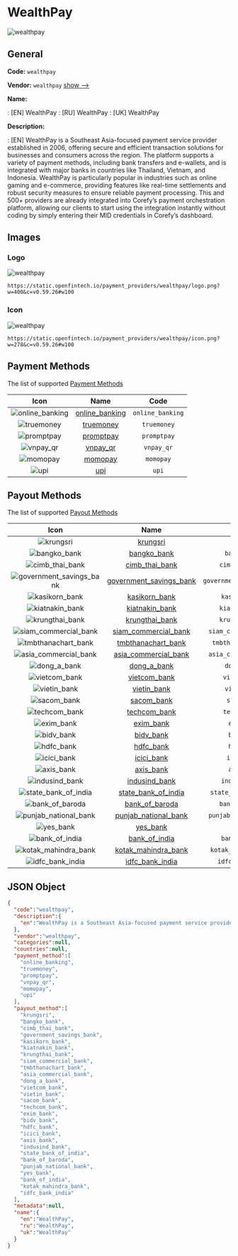 
# WealthPay 
![wealthpay](https://static.openfintech.io/payment_providers/wealthpay/logo.png?w=400&c=v0.59.26#w100)  

## General 
 
**Code:** `wealthpay` 
 
**Vendor:** `wealthpay` [show -->](/vendors/wealthpay/) 
 
**Name:** 
 
:	[EN] WealthPay 
:	[RU] WealthPay 
:	[UK] WealthPay 
 
**Description:** 
 
: [EN] WealthPay is a Southeast Asia-focused payment service provider established in 2006, offering secure and efficient transaction solutions for businesses and consumers across the region. The platform supports a variety of payment methods, including bank transfers and e-wallets, and is integrated with major banks in countries like Thailand, Vietnam, and Indonesia. WealthPay is particularly popular in industries such as online gaming and e-commerce, providing features like real-time settlements and robust security measures to ensure reliable payment processing. This and 500+ providers are already integrated into Corefy’s payment orchestration platform, allowing our clients to start using the integration instantly without coding by simply entering their MID credentials in Corefy’s dashboard. 
 

## Images 

### Logo 
 
![wealthpay](https://static.openfintech.io/payment_providers/wealthpay/logo.png?w=400&c=v0.59.26#w100)  

```
https://static.openfintech.io/payment_providers/wealthpay/logo.png?w=400&c=v0.59.26#w100
```  

### Icon 
 
![wealthpay](https://static.openfintech.io/payment_providers/wealthpay/icon.png?w=278&c=v0.59.26#w100)  

```
https://static.openfintech.io/payment_providers/wealthpay/icon.png?w=278&c=v0.59.26#w100
```  

## Payment Methods 
 
The list of supported [Payment Methods](/payment-methods/) 

|Icon|Name|Code| 
|:---:|:---:|:---:| 
|![online_banking](https://static.openfintech.io/payment_methods/online_banking/icon.svg?w=278&c=v0.59.26#w100) |[online_banking](/payment-methods/online_banking/)|`online_banking`| 
|![truemoney](https://static.openfintech.io/payment_methods/truemoney/icon.png?w=278&c=v0.59.26#w100) |[truemoney](/payment-methods/truemoney/)|`truemoney`| 
|![promptpay](https://static.openfintech.io/payment_methods/promptpay/icon.svg?w=278&c=v0.59.26#w100) |[promptpay](/payment-methods/promptpay/)|`promptpay`| 
|![vnpay_qr](https://static.openfintech.io/payment_methods/vnpay_qr/icon.png?w=278&c=v0.59.26#w100) |[vnpay_qr](/payment-methods/vnpay_qr/)|`vnpay_qr`| 
|![momopay](https://static.openfintech.io/payment_methods/momopay/icon.png?w=278&c=v0.59.26#w100) |[momopay](/payment-methods/momopay/)|`momopay`| 
|![upi](https://static.openfintech.io/payment_methods/upi/icon.svg?w=278&c=v0.59.26#w100) |[upi](/payment-methods/upi/)|`upi`| 
 

## Payout Methods 
 
The list of supported [Payout Methods](/payout-methods/) 

|Icon|Name|Code| 
|:---:|:---:|:---:| 
|![krungsri](https://static.openfintech.io/payout_methods/krungsri/icon.png?w=278&c=v0.59.26#w40) |[krungsri](payout-methodskrungsri/)|`krungsri`| 
|![bangko_bank](https://static.openfintech.io/payout_methods/bangko_bank/icon.svg?w=278&c=v0.59.26#w40) |[bangko_bank](payout-methodsbangko_bank/)|`bangko_bank`| 
|![cimb_thai_bank](https://static.openfintech.io/payout_methods/cimb_thai_bank/icon.svg?w=278&c=v0.59.26#w40) |[cimb_thai_bank](payout-methodscimb_thai_bank/)|`cimb_thai_bank`| 
|![government_savings_bank](https://static.openfintech.io/payout_methods/government_savings_bank/icon.svg?w=278&c=v0.59.26#w40) |[government_savings_bank](payout-methodsgovernment_savings_bank/)|`government_savings_bank`| 
|![kasikorn_bank](https://static.openfintech.io/payout_methods/kasikorn_bank/icon.svg?w=278&c=v0.59.26#w40) |[kasikorn_bank](payout-methodskasikorn_bank/)|`kasikorn_bank`| 
|![kiatnakin_bank](https://static.openfintech.io/payout_methods/kiatnakin_bank/icon.svg?w=278&c=v0.59.26#w40) |[kiatnakin_bank](payout-methodskiatnakin_bank/)|`kiatnakin_bank`| 
|![krungthai_bank](https://static.openfintech.io/payout_methods/krungthai_bank/icon.svg?w=278&c=v0.59.26#w40) |[krungthai_bank](payout-methodskrungthai_bank/)|`krungthai_bank`| 
|![siam_commercial_bank](https://static.openfintech.io/payout_methods/siam_commercial_bank/icon.svg?w=278&c=v0.59.26#w40) |[siam_commercial_bank](payout-methodssiam_commercial_bank/)|`siam_commercial_bank`| 
|![tmbthanachart_bank](https://static.openfintech.io/payout_methods/tmbthanachart_bank/icon.svg?w=278&c=v0.59.26#w40) |[tmbthanachart_bank](payout-methodstmbthanachart_bank/)|`tmbthanachart_bank`| 
|![asia_commercial_bank](https://static.openfintech.io/payout_methods/asia_commercial_bank/icon.svg?w=278&c=v0.59.26#w40) |[asia_commercial_bank](payout-methodsasia_commercial_bank/)|`asia_commercial_bank`| 
|![dong_a_bank](https://static.openfintech.io/payout_methods/dong_a_bank/icon.png?w=278&c=v0.59.26#w40) |[dong_a_bank](payout-methodsdong_a_bank/)|`dong_a_bank`| 
|![vietcom_bank](https://static.openfintech.io/payout_methods/vietcom_bank/icon.svg?w=278&c=v0.59.26#w40) |[vietcom_bank](payout-methodsvietcom_bank/)|`vietcom_bank`| 
|![vietin_bank](https://static.openfintech.io/payout_methods/vietin_bank/icon.png?w=278&c=v0.59.26#w40) |[vietin_bank](payout-methodsvietin_bank/)|`vietin_bank`| 
|![sacom_bank](https://static.openfintech.io/payout_methods/sacom_bank/icon.png?w=278&c=v0.59.26#w40) |[sacom_bank](payout-methodssacom_bank/)|`sacom_bank`| 
|![techcom_bank](https://static.openfintech.io/payout_methods/techcom_bank/icon.svg?w=278&c=v0.59.26#w40) |[techcom_bank](payout-methodstechcom_bank/)|`techcom_bank`| 
|![exim_bank](https://static.openfintech.io/payout_methods/exim_bank/icon.svg?w=278&c=v0.59.26#w40) |[exim_bank](payout-methodsexim_bank/)|`exim_bank`| 
|![bidv_bank](https://static.openfintech.io/payout_methods/bidv_bank/icon.svg?w=278&c=v0.59.26#w40) |[bidv_bank](payout-methodsbidv_bank/)|`bidv_bank`| 
|![hdfc_bank](https://static.openfintech.io/payout_methods/hdfc_bank/icon.svg?w=278&c=v0.59.26#w40) |[hdfc_bank](payout-methodshdfc_bank/)|`hdfc_bank`| 
|![icici_bank](https://static.openfintech.io/payout_methods/icici_bank/icon.svg?w=278&c=v0.59.26#w40) |[icici_bank](payout-methodsicici_bank/)|`icici_bank`| 
|![axis_bank](https://static.openfintech.io/payout_methods/axis_bank/icon.svg?w=278&c=v0.59.26#w40) |[axis_bank](payout-methodsaxis_bank/)|`axis_bank`| 
|![indusind_bank](https://static.openfintech.io/payout_methods/indusind_bank/icon.svg?w=278&c=v0.59.26#w40) |[indusind_bank](payout-methodsindusind_bank/)|`indusind_bank`| 
|![state_bank_of_india](https://static.openfintech.io/payout_methods/state_bank_of_india/icon.svg?w=278&c=v0.59.26#w40) |[state_bank_of_india](payout-methodsstate_bank_of_india/)|`state_bank_of_india`| 
|![bank_of_baroda](https://static.openfintech.io/payout_methods/bank_of_baroda/icon.svg?w=278&c=v0.59.26#w40) |[bank_of_baroda](payout-methodsbank_of_baroda/)|`bank_of_baroda`| 
|![punjab_national_bank](https://static.openfintech.io/payout_methods/punjab_national_bank/icon.svg?w=278&c=v0.59.26#w40) |[punjab_national_bank](payout-methodspunjab_national_bank/)|`punjab_national_bank`| 
|![yes_bank](https://static.openfintech.io/payout_methods/yes_bank/icon.svg?w=278&c=v0.59.26#w40) |[yes_bank](payout-methodsyes_bank/)|`yes_bank`| 
|![bank_of_india](https://static.openfintech.io/payout_methods/bank_of_india/icon.svg?w=278&c=v0.59.26#w40) |[bank_of_india](payout-methodsbank_of_india/)|`bank_of_india`| 
|![kotak_mahindra_bank](https://static.openfintech.io/payout_methods/kotak_mahindra_bank/icon.svg?w=278&c=v0.59.26#w40) |[kotak_mahindra_bank](payout-methodskotak_mahindra_bank/)|`kotak_mahindra_bank`| 
|![idfc_bank_india](https://static.openfintech.io/payout_methods/idfc_bank_india/icon.svg?w=278&c=v0.59.26#w40) |[idfc_bank_india](payout-methodsidfc_bank_india/)|`idfc_bank_india`| 
 

## JSON Object 

```json
{
  "code":"wealthpay",
  "description":{
    "en":"WealthPay is a Southeast Asia-focused payment service provider established in 2006, offering secure and efficient transaction solutions for businesses and consumers across the region. The platform supports a variety of payment methods, including bank transfers and e-wallets, and is integrated with major banks in countries like Thailand, Vietnam, and Indonesia. WealthPay is particularly popular in industries such as online gaming and e-commerce, providing features like real-time settlements and robust security measures to ensure reliable payment processing. This and 500+ providers are already integrated into Corefy\u2019s payment orchestration platform, allowing our clients to start using the integration instantly without coding by simply entering their MID credentials in Corefy\u2019s dashboard."
  },
  "vendor":"wealthpay",
  "categories":null,
  "countries":null,
  "payment_method":[
    "online_banking",
    "truemoney",
    "promptpay",
    "vnpay_qr",
    "momopay",
    "upi"
  ],
  "payout_method":[
    "krungsri",
    "bangko_bank",
    "cimb_thai_bank",
    "government_savings_bank",
    "kasikorn_bank",
    "kiatnakin_bank",
    "krungthai_bank",
    "siam_commercial_bank",
    "tmbthanachart_bank",
    "asia_commercial_bank",
    "dong_a_bank",
    "vietcom_bank",
    "vietin_bank",
    "sacom_bank",
    "techcom_bank",
    "exim_bank",
    "bidv_bank",
    "hdfc_bank",
    "icici_bank",
    "axis_bank",
    "indusind_bank",
    "state_bank_of_india",
    "bank_of_baroda",
    "punjab_national_bank",
    "yes_bank",
    "bank_of_india",
    "kotak_mahindra_bank",
    "idfc_bank_india"
  ],
  "metadata":null,
  "name":{
    "en":"WealthPay",
    "ru":"WealthPay",
    "uk":"WealthPay"
  }
}
```  
